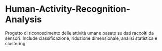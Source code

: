 # Human-Activity-Recognition-Analysis
Progetto di riconoscimento delle attività umane basato su dati raccolti da sensori. Include classificazione, riduzione dimensionale, analisi statistica e clustering
